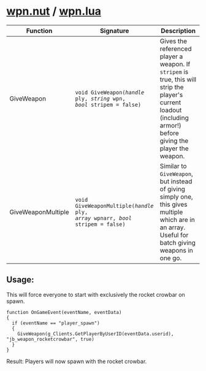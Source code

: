 # [wpn.nut](wpn.nut) / [wpn.lua](wpn.lua)
| Function | Signature | Description
| ----------- | ----------- | ----------- | 
| GiveWeapon | <pre><code>void GiveWeapon(*handle* ply, *string* wpn, *bool* stripem = false)</code></pre> | Gives the referenced player a weapon. If `stripem` is true, this will strip the player's current loadout (including armor!) before giving the player the weapon.
| GiveWeaponMultiple | <pre><code>void GiveWeaponMultiple(*handle* ply, *array* wpnarr, *bool* stripem = false)</code></pre> | Similar to `GiveWeapon`, but instead of giving simply one, this gives multiple which are in an array. Useful for batch giving weapons in one go.

## Usage:
This will force everyone to start with exclusively the rocket crowbar on spawn.
```
function OnGameEvent(eventName, eventData)
{
  if (eventName == "player_spawn")
  {
    GiveWeapon(g_Clients.GetPlayerByUserID(eventData.userid), "jb_weapon_rocketcrowbar", true)
  }
}
```
Result: Players will now spawn with the rocket crowbar.
